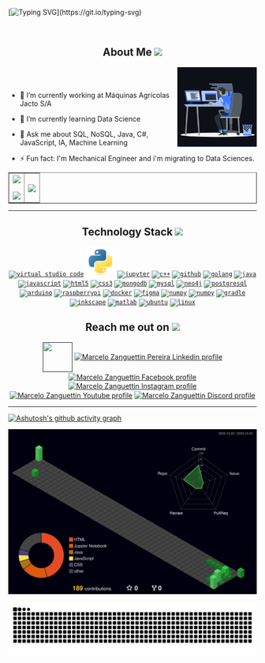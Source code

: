 [![Typing SVG](https://readme-typing-svg.herokuapp.com?font=IBM+Plex+Sans&color=41B883&size=35&center=true&vCenter=true&width=1000&lines=Hello+there!;Wellcome+to+my+profile.;I+am+Marcelo+Zanguettin%2C+31+years+old.;Enjoy!)](https://git.io/typing-svg)

<br>

<h2 align="center"> About Me <img src = "https://media0.giphy.com/media/KDDpcKigbfFpnejZs6/giphy.gif?cid=ecf05e47oy6f4zjs8g1qoiystc56cu7r9tb8a1fe76e05oty&rid=giphy.gif" width = 100px></h2>

<img width="32%" align="right" src="https://github.com/MarceloZanguettin/MarceloZanguettin/blob/main/animation_500_kxa883sd.gif" />

<br>
<br>

- 🔭 I’m currently working at Máquinas Agricolas Jacto S/A

- 🌱 I’m currently learning Data Science
  
- 💬 Ask me about SQL, NoSQL, Java, C#, JavaScript, IA, Machine Learning
  
- ⚡ Fun fact: I'm Mechanical Engineer and i'm migrating to Data Sciences.

<table align="center" border="none">
<tr border="none">
<td width="50%" align="center" border="none"><img align="center"  src="https://github-readme-stats.vercel.app/api?username=MarceloZanguettin&theme=vue-dark&show_icons=true&count_private=true" /><br></br><img  src="https://github-readme-streak-stats.herokuapp.com/?user=MarceloZanguettin&show_icons=true&locale=en&layout=compact&theme=vue-dark&line_" /></td>
<td width="50%" align="center" border="none"><img  align="center"  src="https://github-readme-stats.anuraghazra1.vercel.app/api/top-langs/?username=MarceloZanguettin&theme=vue-dark&hide_border=false&no-bg=true&no-frame=true&langs_count=10"/></td>
</tr>
</table>


------

<h2 align="center">Technology Stack <img src="https://github.com/ritik307/ritik307/blob/main/images/laptop.gif" width="100"></h2>
<p align="center" style="display= inline_block">
<code><a href="https://code.visualstudio.com"><img src="https://cdn.jsdelivr.net/gh/devicons/devicon/icons/vscode/vscode-original-wordmark.svg" alt="virtual studio code" width="60" height="60"/></a></code>
<code><a href="https://www.python.org"><img src="https://raw.githubusercontent.com/devicons/devicon/master/icons/python/python-original.svg" alt="python" width="60" height="60"/></a></code>
<code><a href="https://jupyter.org"><img src="https://cdn.jsdelivr.net/gh/devicons/devicon/icons/jupyter/jupyter-original-wordmark.svg" alt="jupyter" width="60" height="60"/></a></code>
<code><a href="https://cplusplus.com"><img src="https://cdn.jsdelivr.net/gh/devicons/devicon/icons/cplusplus/cplusplus-original.svg" alt="c++" width="60" height="60"/></a></code>
<code><a href="https://github.com"><img src="https://cdn.jsdelivr.net/gh/devicons/devicon/icons/github/github-original-wordmark.svg" alt="github" width="60" height="60"/></a></code>
<code><a href="https://go.dev"><img src="https://cdn.jsdelivr.net/gh/devicons/devicon/icons/go/go-original.svg" alt="golang" width="60" height="60"/></a></code>
<code><a href="https://www.java.com/pt-BR/"><img src="https://cdn.jsdelivr.net/gh/devicons/devicon/icons/java/java-original.svg" alt="java" width="60" height="60"/></a></code>
<code><a href="https://www.javascript.com"><img src="https://cdn.jsdelivr.net/gh/devicons/devicon/icons/javascript/javascript-original.svg" alt="javascript" width="60" height="60"/></a></code>
<code><a href="https://www.w3schools.com/html/"><img src="https://cdn.jsdelivr.net/gh/devicons/devicon/icons/html5/html5-original-wordmark.svg" alt="html5" width="60" height="60"/></a></code>
<code><a href="https://www.w3.org/Style/CSS/Overview.en.html"><img src="https://cdn.jsdelivr.net/gh/devicons/devicon/icons/css3/css3-original-wordmark.svg" alt="css3" width="60" height="60"/></a></code>
<code><a href="https://www.mongodb.com/pt-br"><img src="https://cdn.jsdelivr.net/gh/devicons/devicon/icons/mongodb/mongodb-original.svg" alt="mongodb" width="60" height="60"/></a></code>
<code><a href="https://www.mysql.com"><img src="https://cdn.jsdelivr.net/gh/devicons/devicon/icons/mysql/mysql-original-wordmark.svg" alt="mysql" width="60" height="60"/></a></code>
<code><a href="https://neo4j.com"><img src="https://cdn.jsdelivr.net/gh/devicons/devicon/icons/neo4j/neo4j-original-wordmark.svg" alt="neo4j" width="60" height="60"/></a></code>
<code><a href="https://www.postgresql.org"><img src="https://cdn.jsdelivr.net/gh/devicons/devicon/icons/postgresql/postgresql-original-wordmark.svg" alt="postgresql" width="60" height="60"/></a></code>
<code><a href="https://www.arduino.cc"><img src="https://cdn.jsdelivr.net/gh/devicons/devicon/icons/arduino/arduino-original-wordmark.svg" alt="arduino" width="60" height="60"/></a></code>
<code><a href="https://www.raspberrypi.com"><img src="https://cdn.jsdelivr.net/gh/devicons/devicon/icons/raspberrypi/raspberrypi-original.svg" alt="raspberrypi" width="60" height="60"/></a></code>
<!--<code><a href="https://getbootstrap.com"><img src="https://cdn.jsdelivr.net/gh/devicons/devicon/icons/bootstrap/bootstrap-original-wordmark.svg" alt="bootstrap" width="60" height="60"/></a></code>-->
<code><a href="https://www.docker.com"><img src="https://cdn.jsdelivr.net/gh/devicons/devicon/icons/docker/docker-original-wordmark.svg" alt="docker" width="60" height="60"/></a></code>
<!--<code><a href="https://nodejs.org/en"><img src="https://cdn.jsdelivr.net/gh/devicons/devicon/icons/nodejs/nodejs-original-wordmark.svg" alt="neo4j" width="60" height="60"/></a></code>-->
<code><a href="https://www.figma.com"><img src="https://cdn.jsdelivr.net/gh/devicons/devicon/icons/figma/figma-original.svg" alt="figma" width="60" height="60"/></a></code>
<code><a href="https://scikit-learn.org/"><img src="https://raw.githubusercontent.com/scikit-learn/scikit-learn/main/doc/logos/scikit-learn-logo.png" alt="numpy" width="60" height="45"/></a></code>
<code><a href="https://numpy.org"><img src="https://cdn.jsdelivr.net/gh/devicons/devicon/icons/numpy/numpy-original-wordmark.svg" alt="numpy" width="60" height="60"/></a></code>
<code><a href="https://gradle.org"><img src="https://cdn.jsdelivr.net/gh/devicons/devicon/icons/gradle/gradle-plain-wordmark.svg" alt="gradle" width="60" height="60"/></a></code>
<code><a href="https://inkscape.org/pt-br/"><img src="https://cdn.jsdelivr.net/gh/devicons/devicon/icons/inkscape/inkscape-original.svg" alt="inkscape" width="60" height="60"/></a></code>
<code><a href="https://www.mathworks.com/products/matlab.html"><img src="https://cdn.jsdelivr.net/gh/devicons/devicon/icons/matlab/matlab-original.svg" alt="matlab" width="60" height="60"/></a></code>
<!--<code><a href="https://flutter.dev"><img src="https://cdn.jsdelivr.net/gh/devicons/devicon/icons/flutter/flutter-original.svg" alt="flutter" width="60" height="60"/></a></code>-->
<!--<code><a href="https://jquery.com"><img src="https://cdn.jsdelivr.net/gh/devicons/devicon/icons/jquery/jquery-original-wordmark.svg" alt="jquery" width="60" height="60"/></a></code>-->
<!--<code><a href="https://react.dev"><img src="https://cdn.jsdelivr.net/gh/devicons/devicon/icons/react/react-original-wordmark.svg" alt="react" width="60" height="60"/></a></code>-->
<!--<code><a href="https://sass-lang.com"><img src="https://cdn.jsdelivr.net/gh/devicons/devicon/icons/sass/sass-original.svg" alt="sass" width="60" height="60"/></a></code>-->
<!--<code><a href="https://spring.io"><img src="https://cdn.jsdelivr.net/gh/devicons/devicon/icons/spring/spring-original-wordmark.svg" alt="spring" width="60" height="60"/></a></code>-->
<!--<code><a href="https://www.typescriptlang.org"><img src="https://cdn.jsdelivr.net/gh/devicons/devicon/icons/typescript/typescript-original.svg" alt="typescript" width="60" height="60"/></a></code>-->
<code><a href="https://ubuntu.com"><img src="https://cdn.jsdelivr.net/gh/devicons/devicon/icons/ubuntu/ubuntu-plain-wordmark.svg" alt="ubuntu" width="60" height="60"/></a></code>
<code><a href="https://www.linux.org"><img src="https://cdn.jsdelivr.net/gh/devicons/devicon/icons/linux/linux-original.svg" alt="linux" width="60" height="60"/></a></code>
<!--<code><a href="https://vuejs.org"><img src="https://cdn.jsdelivr.net/gh/devicons/devicon/icons/vuejs/vuejs-original-wordmark.svg" alt="vue" width="60" height="60"/></a></code>--></p>

<h2 align="center">Reach me out on <img src="https://media0.giphy.com/media/jqNPzdTTxQfOgOqpO4/source.gif" width="100"></h2>
<p align="center" style="display= inline_block">
<a href="" target="blank"><img align="center" src="https://raw.githubusercontent.com/rahuldkjain/github-profile-readme-generator/master/src/images/icons/Social/twitter.svg" alt="" width="60" height="60" /></a>
<a href="https://www.linkedin.com/in/marcelo-zanguettin-pereira-887ba597/" target="blank"> <img align="center" src="https://raw.githubusercontent.com/rahuldkjain/github-profile-readme-generator/master/src/images/icons/Social/linked-in-alt.svg" alt="Marcelo Zanguettin Pereira Linkedin profile" width="60" height="60" /></a>
<a href="https://www.facebook.com/marcelo.zanguettinpereira" target="blank"><img align="center" src="https://raw.githubusercontent.com/rahuldkjain/github-profile-readme-generator/master/src/images/icons/Social/facebook.svg" alt="Marcelo Zanguettin Facebook profile" width="60" height="60" /></a>
<a href="" target="blank"><img align="center" src="https://raw.githubusercontent.com/rahuldkjain/github-profile-readme-generator/master/src/images/icons/Social/instagram.svg" alt="Marcelo Zanguettin Instagram profile" width="60" height="60" /></a>
<a href="https://www.youtube.com/" target="blank"><img align="center" src="https://raw.githubusercontent.com/rahuldkjain/github-profile-readme-generator/master/src/images/icons/Social/youtube.svg" alt="Marcelo Zanguettin Youtube profile" width="60" height="60" /></a>
<a href="" target="blank"><img align="center" src="https://raw.githubusercontent.com/rahuldkjain/github-profile-readme-generator/master/src/images/icons/Social/discord.svg" alt="Marcelo Zanguettin Discord profile" width="60" height="60" /></a>
</p>

------

[![Ashutosh's github activity graph](https://github-readme-activity-graph.vercel.app/graph?username=MarceloZanguettin&theme=vue)](https://github.com/ashutosh00710/github-readme-activity-graph)

![](./profile-3d-contrib/profile-night-green.svg)



<picture>
  <source
    media="(prefers-color-scheme: dark)"
    srcset="https://raw.githubusercontent.com/MarceloZanguettin/MarceloZanguettin/output/github-contribution-grid-snake-dark.svg"
  />
  <source
    media="(prefers-color-scheme: light)"
    srcset="https://raw.githubusercontent.com/MarceloZanguettin/MarceloZanguettin/output/github-contribution-grid-snake.svg"
  />
  <img
    alt="github contribution grid snake animation"
    src="https://raw.githubusercontent.com/MarceloZanguettin/MarceloZanguettin/output/github-contribution-grid-snake.svg"
  />
</picture>

